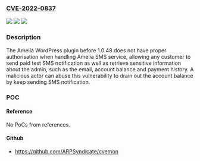 ### [CVE-2022-0837](https://cve.mitre.org/cgi-bin/cvename.cgi?name=CVE-2022-0837)
![](https://img.shields.io/static/v1?label=Product&message=Amelia&color=blue)
![](https://img.shields.io/static/v1?label=Version&message=0%3C%201.0.48%20&color=brighgreen)
![](https://img.shields.io/static/v1?label=Vulnerability&message=CWE-862%20Missing%20Authorization&color=brighgreen)

### Description

The Amelia WordPress plugin before 1.0.48 does not have proper authorisation when handling Amelia SMS service, allowing any customer to send paid test SMS notification as well as retrieve sensitive information about the admin, such as the email, account balance and payment history. A malicious actor can abuse this vulnerability to drain out the account balance by keep sending SMS notification.

### POC

#### Reference
No PoCs from references.

#### Github
- https://github.com/ARPSyndicate/cvemon

